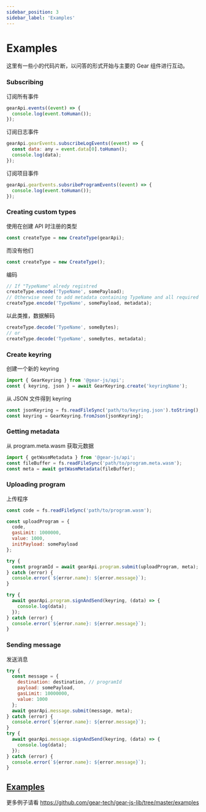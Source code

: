 ```yaml
---
sidebar_position: 3
sidebar_label: 'Examples'
---
```


# Examples

这里有一些小的代码片断，以问答的形式开始与主要的 Gear 组件进行互动。

### Subscribing

订阅所有事件

```javascript
gearApi.events((event) => {
  console.log(event.toHuman());
});
```

订阅日志事件

```javascript
gearApi.gearEvents.subscribeLogEvents((event) => {
  const data: any = event.data[0].toHuman();
  console.log(data);
});
```

订阅项目事件

```javascript
gearApi.gearEvents.subsribeProgramEvents((event) => {
  console.log(event.toHuman());
});
```

### Creating custom types

使用在创建 API 时注册的类型

```javascript
const createType = new CreateType(gearApi);
```

而没有他们

```javascript
const createType = new CreateType();
```

编码

```javascript
// If "TypeName" alredy registred
createType.encode('TypeName', somePayload);
// Otherwise need to add metadata containing TypeName and all required types
createType.encode('TypeName', somePayload, metadata);
```

以此类推，数据解码

```javascript
createType.decode('TypeName', someBytes);
// or
createType.decode('TypeName', someBytes, metadata);
```

### Create keyring

创建一个新的 keyring

```javascript
import { GearKeyring } from '@gear-js/api';
const { keyring, json } = await GearKeyring.create('keyringName');
```

从 JSON 文件得到 keyring

```javascript
const jsonKeyring = fs.readFileSync('path/to/keyring.json').toString();
const keyring = GearKeyring.fromJson(jsonKeyring);
```

### Getting metadata

从 program.meta.wasm 获取元数据

```javascript
import { getWasmMetadata } from '@gear-js/api';
const fileBuffer = fs.readFileSync('path/to/program.meta.wasm');
const meta = await getWasmMetadata(fileBuffer);
```

### Uploading program

上传程序

```javascript
const code = fs.readFileSync('path/to/program.wasm');

const uploadProgram = {
  code,
  gasLimit: 1000000,
  value: 1000,
  initPayload: somePayload
};

try {
  const programId = await gearApi.program.submit(uploadProgram, meta);
} catch (error) {
  console.error(`${error.name}: ${error.message}`);
}

try {
  await gearApi.program.signAndSend(keyring, (data) => {
    console.log(data);
  });
} catch (error) {
  console.error(`${error.name}: ${error.message}`);
}
```

### Sending message

发送消息

```javascript
try {
  const message = {
    destination: destination, // programId
    payload: somePayload,
    gasLimit: 10000000,
    value: 1000
  };
  await gearApi.message.submit(message, meta);
} catch (error) {
  console.error(`${error.name}: ${error.message}`);
}
try {
  await gearApi.message.signAndSend(keyring, (data) => {
    console.log(data);
  });
} catch (error) {
  console.error(`${error.name}: ${error.message}`);
}
```

## [Examples](https://github.com/gear-tech/gear-js-lib/tree/master/examples)

更多例子请看 https://github.com/gear-tech/gear-js-lib/tree/master/examples
